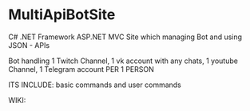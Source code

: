 # MultiApiBotSite
C# .NET Framework ASP.NET MVC Site which managing Bot and using JSON - APIs

Bot handling 1 Twitch Channel, 1 vk account with any chats, 1 youtube Channel, 1 Telegram account PER 1 PERSON

ITS INCLUDE: basic commands and user commands


WIKI:
